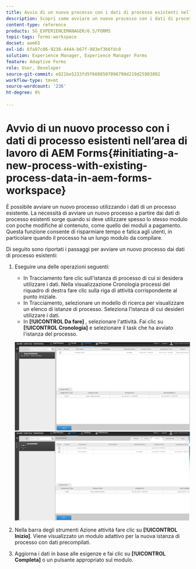 ```yaml
---
title: Avvio di un nuovo processo con i dati di processo esistenti nell’area di lavoro di AEM Forms
description: Scopri come avviare un nuovo processo con i dati di processo esistenti in AEM Forms Workspace.
content-type: reference
products: SG_EXPERIENCEMANAGER/6.5/FORMS
topic-tags: forms-workspace
docset: aem65
exl-id: 6fa97c06-9238-4444-b67f-983ef3b6fdc8
solution: Experience Manager, Experience Manager Forms
feature: Adaptive Forms
role: User, Developer
source-git-commit: e821be5233fd5f6688507096790d219d25903892
workflow-type: tm+mt
source-wordcount: '236'
ht-degree: 0%

---
```


# Avvio di un nuovo processo con i dati di processo esistenti nell’area di lavoro di AEM Forms{#initiating-a-new-process-with-existing-process-data-in-aem-forms-workspace}

È possibile avviare un nuovo processo utilizzando i dati di un processo esistente. La necessità di avviare un nuovo processo a partire dai dati di processo esistenti sorge quando si deve utilizzare spesso lo stesso modulo con poche modifiche al contenuto, come quello dei moduli a pagamento. Questa funzione consente di risparmiare tempo e fatica agli utenti, in particolare quando il processo ha un lungo modulo da compilare.

Di seguito sono riportati i passaggi per avviare un nuovo processo dai dati di processo esistenti:

1. Eseguire una delle operazioni seguenti:

   * In Tracciamento fare clic sull&#39;istanza di processo di cui si desidera utilizzare i dati. Nella visualizzazione Cronologia processi del riquadro di destra fare clic sulla riga di attività corrispondente al punto iniziale.
   * In Tracciamento, selezionare un modello di ricerca per visualizzare un elenco di istanze di processo. Seleziona l’istanza di cui desideri utilizzare i dati.
   * In **[!UICONTROL Da fare]** , selezionare l&#39;attività. Fai clic su **[!UICONTROL Cronologia]** e selezionare il task che ha avviato l&#39;istanza del processo.

   ![Seleziona l’attività](assets/start3_new.png) ![Seleziona l’attività](assets/start1_new.png)

1. Nella barra degli strumenti Azione attività fare clic su **[!UICONTROL Inizio]**. Viene visualizzato un modulo adattivo per la nuova istanza di processo con dati precompilati.

1. Aggiorna i dati in base alle esigenze e fai clic su **[!UICONTROL Completa]** o un pulsante appropriato sul modulo.
